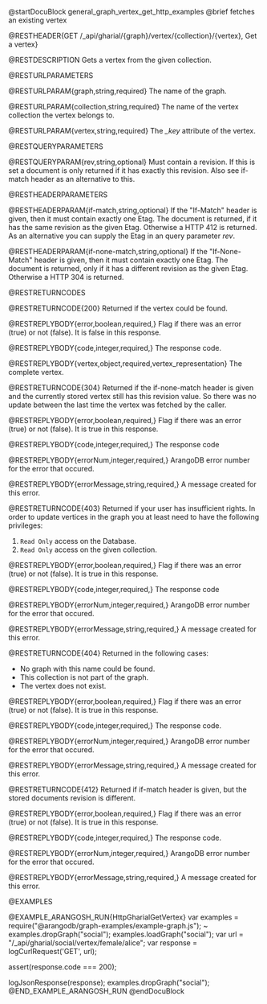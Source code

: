 @startDocuBlock general_graph_vertex_get_http_examples
@brief fetches an existing vertex

@RESTHEADER{GET /_api/gharial/{graph}/vertex/{collection}/{vertex}, Get a vertex}

@RESTDESCRIPTION
Gets a vertex from the given collection.

@RESTURLPARAMETERS

@RESTURLPARAM{graph,string,required}
The name of the graph.

@RESTURLPARAM{collection,string,required} 
The name of the vertex collection the vertex belongs to.

@RESTURLPARAM{vertex,string,required} 
The *_key* attribute of the vertex.

@RESTQUERYPARAMETERS

@RESTQUERYPARAM{rev,string,optional}
Must contain a revision.
If this is set a document is only returned if
it has exactly this revision.
Also see if-match header as an alternative to this.

@RESTHEADERPARAMETERS

@RESTHEADERPARAM{if-match,string,optional}
If the "If-Match" header is given, then it must contain exactly one Etag. The document is returned,
if it has the same revision as the given Etag. Otherwise a HTTP 412 is returned. As an alternative
you can supply the Etag in an query parameter *rev*.

@RESTHEADERPARAM{if-none-match,string,optional}
If the "If-None-Match" header is given, then it must contain exactly one Etag. The document is returned,
only if it has a different revision as the given Etag. Otherwise a HTTP 304 is returned. 

@RESTRETURNCODES

@RESTRETURNCODE{200}
Returned if the vertex could be found.

@RESTREPLYBODY{error,boolean,required,}
Flag if there was an error (true) or not (false).
It is false in this response.

@RESTREPLYBODY{code,integer,required,}
The response code.

@RESTREPLYBODY{vertex,object,required,vertex_representation}
The complete vertex.

@RESTRETURNCODE{304}
Returned if the if-none-match header is given and the
currently stored vertex still has this revision value.
So there was no update between the last time the vertex
was fetched by the caller.

@RESTREPLYBODY{error,boolean,required,}
Flag if there was an error (true) or not (false).
It is true in this response.

@RESTREPLYBODY{code,integer,required,}
The response code

@RESTREPLYBODY{errorNum,integer,required,}
ArangoDB error number for the error that occured.

@RESTREPLYBODY{errorMessage,string,required,}
A message created for this error.

@RESTRETURNCODE{403}
Returned if your user has insufficient rights.
In order to update vertices in the graph  you at least need to have the following privileges:

  1. `Read Only` access on the Database.
  2. `Read Only` access on the given collection.

@RESTREPLYBODY{error,boolean,required,}
Flag if there was an error (true) or not (false).
It is true in this response.

@RESTREPLYBODY{code,integer,required,}
The response code

@RESTREPLYBODY{errorNum,integer,required,}
ArangoDB error number for the error that occured.

@RESTREPLYBODY{errorMessage,string,required,}
A message created for this error.

@RESTRETURNCODE{404}
Returned in the following cases:
* No graph with this name could be found.
* This collection is not part of the graph.
* The vertex does not exist.

@RESTREPLYBODY{error,boolean,required,}
Flag if there was an error (true) or not (false).
It is true in this response.

@RESTREPLYBODY{code,integer,required,}
The response code.

@RESTREPLYBODY{errorNum,integer,required,}
ArangoDB error number for the error that occured.

@RESTREPLYBODY{errorMessage,string,required,}
A message created for this error.

@RESTRETURNCODE{412}
Returned if if-match header is given, but the stored documents revision is different.

@RESTREPLYBODY{error,boolean,required,}
Flag if there was an error (true) or not (false).
It is true in this response.

@RESTREPLYBODY{code,integer,required,}
The response code.

@RESTREPLYBODY{errorNum,integer,required,}
ArangoDB error number for the error that occured.

@RESTREPLYBODY{errorMessage,string,required,}
A message created for this error.

@EXAMPLES

@EXAMPLE_ARANGOSH_RUN{HttpGharialGetVertex}
  var examples = require("@arangodb/graph-examples/example-graph.js");
~ examples.dropGraph("social");
  examples.loadGraph("social");
  var url = "/_api/gharial/social/vertex/female/alice";
  var response = logCurlRequest('GET', url);

  assert(response.code === 200);

  logJsonResponse(response);
  examples.dropGraph("social");
@END_EXAMPLE_ARANGOSH_RUN
@endDocuBlock
